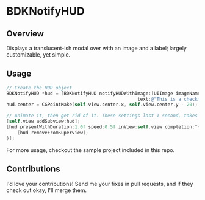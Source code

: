 # BDKNotifyHUD

## Overview

Displays a translucent-ish modal over with an image and a label; largely customizable, yet simple.

## Usage

``` objective-c
// Create the HUD object
BDKNotifyHUD *hud = [BDKNotifyHUD notifyHUDWithImage:[UIImage imageNamed:@"Checkmark.png"]
                                                text:@"This is a checkmark!"];
hud.center = CGPointMake(self.view.center.x, self.view.center.y - 20);

// Animate it, then get rid of it. These settings last 1 second, takes a half-second fade.
[self.view addSubview:hud];
[hud presentWithDuration:1.0f speed:0.5f inView:self.view completion:^{
    [hud removeFromSuperview];
}];
```

For more usage, checkout the sample project included in this repo.

## Contributions

I'd love your contributions! Send me your fixes in pull requests, and if they check out okay, I'll merge them.
